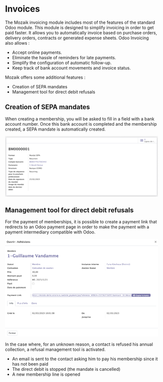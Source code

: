 # Invoices

The Mozaik invoicing module includes most of the features of the standard Odoo module. This module is designed to simplify invoicing in order to get paid faster. It allows you to automatically invoice based on purchase orders, delivery orders, contracts or generated expense sheets. Odoo Invoicing also allows :

- Accept online payments.
- Eliminate the hassle of reminders for late payments.
- Simplify the configuration of automatic follow-up.
- Keep track of bank account movements and invoice status.

Mozaik offers some additional features :

- Creation of SEPA mandates
- Management tool for direct debit refusals

## Creation of SEPA mandates 

When creating a membership, you will be asked to fill in a field with a bank account number. Once this bank account is completed and the membership created, a SEPA mandate is automatically created.

![screenshot 24](img/screen24.png)

## Management tool for direct debit refusals

For the payment of memberships, it is possible to create a payment link that redirects to an Odoo payment page in order to make the payment with a payment intermediary compatible with Odoo.

![screenshot 25](img/screen25.png)

In the case where, for an unknown reason, a contact is refused his annual collection, a refusal management tool is activated. 

- An email is sent to the contact asking him to pay his membership since it has not been paid
- The direct debit is stopped (the mandate is cancelled) 
- A new membership line is opened

